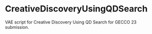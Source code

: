# CreativeDiscoveryUsingQDSearch
VAE script for Creative Discovery Using QD Search for GECCO 23 submission.
